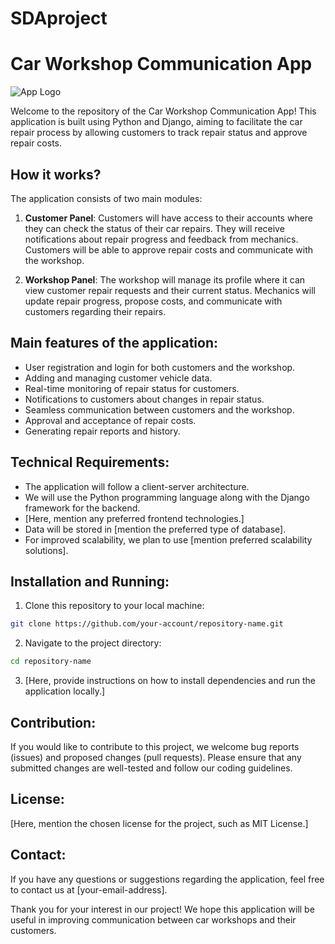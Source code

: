 # SDAproject
# Car Workshop Communication App

![App Logo](logo.png)

Welcome to the repository of the Car Workshop Communication App! This application is built using Python and Django, aiming to facilitate the car repair process by allowing customers to track repair status and approve repair costs.

## How it works?

The application consists of two main modules:

1. **Customer Panel**: Customers will have access to their accounts where they can check the status of their car repairs. They will receive notifications about repair progress and feedback from mechanics. Customers will be able to approve repair costs and communicate with the workshop.

2. **Workshop Panel**: The workshop will manage its profile where it can view customer repair requests and their current status. Mechanics will update repair progress, propose costs, and communicate with customers regarding their repairs.

## Main features of the application:

- User registration and login for both customers and the workshop.
- Adding and managing customer vehicle data.
- Real-time monitoring of repair status for customers.
- Notifications to customers about changes in repair status.
- Seamless communication between customers and the workshop.
- Approval and acceptance of repair costs.
- Generating repair reports and history.

## Technical Requirements:

- The application will follow a client-server architecture.
- We will use the Python programming language along with the Django framework for the backend.
- [Here, mention any preferred frontend technologies.]
- Data will be stored in [mention the preferred type of database].
- For improved scalability, we plan to use [mention preferred scalability solutions].

## Installation and Running:

1. Clone this repository to your local machine:

```bash
git clone https://github.com/your-account/repository-name.git
```

2. Navigate to the project directory:

```bash
cd repository-name
```

3. [Here, provide instructions on how to install dependencies and run the application locally.]

## Contribution:

If you would like to contribute to this project, we welcome bug reports (issues) and proposed changes (pull requests). Please ensure that any submitted changes are well-tested and follow our coding guidelines.

## License:

[Here, mention the chosen license for the project, such as MIT License.]

## Contact:

If you have any questions or suggestions regarding the application, feel free to contact us at [your-email-address].

Thank you for your interest in our project! We hope this application will be useful in improving communication between car workshops and their customers.
